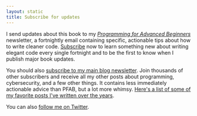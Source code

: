 ```yaml
---
layout: static
title: Subscribe for updates
---
```

I send updates about this book to my [*Programming for Advanced Beginners*][subscribe] newsletter, a fortnightly email containing specific, actionable tips about how to write cleaner code. [Subscribe][subscribe] now to learn something new about writing elegant code every single fortnight and to be the first to know when I publish major book updates.

You should also [subscribe to my main blog newsletter][blog-subscribe]. Join thousands of other subscribers and receive all my other posts about programming, cybersecurity, and a few other things. It contains less immediately actionable advice than PFAB, but a lot more whimsy. [Here's a list of some of my favorite posts I've written over the years][blog-subscribe].

You can also [follow me on Twitter][twitter].

[subscribe]: https://advancedbeginners.substack.com
[blog-subscribe]: https://robertheaton.com/newsletter/
[twitter]: https://twitter.com/robjheaton
